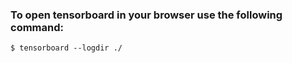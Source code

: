 ### To open tensorboard in your browser use the following command:
```
$ tensorboard --logdir ./
```
